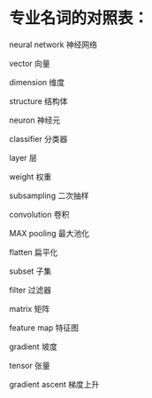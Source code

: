 # 专业名词的对照表：

neural network           神经网络

vector 						  向量

dimension				   维度

structure					 结构体

neuron						神经元

classifier					  分类器

layer							层

weight						权重

subsampling			二次抽样

convolution			  卷积

MAX pooling			最大池化

flatten						扁平化

subset    					子集

filter							过滤器

matrix						矩阵

feature map			特征图

gradient					坡度

tensor						张量

gradient ascent		梯度上升